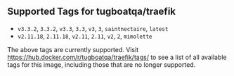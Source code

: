 ## Supported Tags for tugboatqa/traefik

* `v3.3.2`, `3.3.2`, `v3.3`, `3.3`, `v3`, `3`, `saintnectaire`, `latest`
* `v2.11.18`, `2.11.18`, `v2.11`, `2.11`, `v2`, `2`, `mimolette`

The above tags are currently supported. Visit https://hub.docker.com/r/tugboatqa/traefik/tags/ to see a list of all available tags for this image, including those that are no longer supported.
